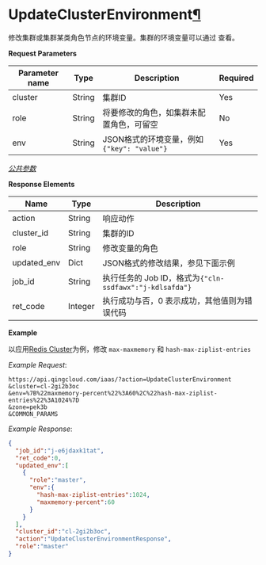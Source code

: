 ---
---

# UpdateClusterEnvironment[¶](#updateclusterenvironment "永久链接至标题")

修改集群或集群某类角色节点的环境变量。集群的环境变量可以通过 查看。

**Request Parameters**

| Parameter name | Type | Description | Required |
| --- | --- | --- | --- |
| cluster | String | 集群ID | Yes |
| role | String | 将要修改的角色，如集群未配置角色，可留空 | No |
| env | String | JSON格式的环境变量，例如 `{"key": "value"}` | Yes |

[*公共参数*](/development_docs/api/parameters/)

**Response Elements**

| Name | Type | Description |
| --- | --- | --- |
| action | String | 响应动作 |
| cluster_id | String | 集群的ID |
| role | String | 修改变量的角色 |
| updated_env | Dict | JSON格式的修改结果，参见下面示例 |
| job_id | String | 执行任务的 Job ID，格式为`{"cln-ssdfawx":"j-kdlsafda"}` |
| ret_code | Integer | 执行成功与否，0 表示成功，其他值则为错误代码 |

**Example**

以应用[Redis Cluster](https://appcenter.qingcloud.com/apps/app-jwq1fzqo/Tomcat%20Cluster%20on%20QingCloud)为例，修改 `max-maxmemory` 和 `hash-max-ziplist-entries`

_Example Request_:

```
https://api.qingcloud.com/iaas/?action=UpdateClusterEnvironment
&cluster=cl-2gi2b3oc
&env=%7B%22maxmemory-percent%22%3A60%2C%22hash-max-ziplist-entries%22%3A1024%7D
&zone=pek3b
&COMMON_PARAMS
```

_Example Response_:

```json
{
  "job_id":"j-e6jdaxk1tat",
  "ret_code":0,
  "updated_env":[
    {
      "role":"master",
      "env":{
        "hash-max-ziplist-entries":1024,
        "maxmemory-percent":60
      }
    }
  ],
  "cluster_id":"cl-2gi2b3oc",
  "action":"UpdateClusterEnvironmentResponse",
  "role":"master"
}

```


